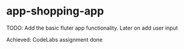 # app-shopping-app 

TODO:
	Add the basic fluter app functionality. 
	Later on add user input

Achieved:
	CodeLabs assignment done
